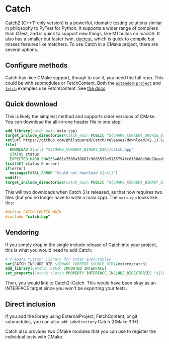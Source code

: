 # Catch


[Catch2] (C++11 only version) is a powerful, idomatic testing solutions similar in philosophy to PyTest for Python. It supports a wider range of compilers than GTest, and is quick to support new things, like M1 builds on macOS. It also has a smaller but faster twin, [doctest](https://github.com/onqtam/doctest), which is quick to compile but misses features like matchers. To use Catch in a CMake project, there are several options.

## Configure methods

Catch has nice CMake support, though to use it, you need the full repo. This could be with submodules or FetchContent. Both the [`extended-project`](https://gitlab.com/CLIUtils/modern-cmake/-/tree/master/examples/extended-project) and [`fetch`](https://gitlab.com/CLIUtils/modern-cmake/-/tree/master/examples/fetch) examples use FetchContent. See [the docs](https://github.com/catchorg/Catch2/blob/v2.x/docs/cmake-integration.md#top).

## Quick download

This is likely the simplest method and supports older versions of CMake. You can download the all-in-one header file in one step:

```cmake
add_library(catch_main main.cpp)
target_include_directories(catch_main PUBLIC "${CMAKE_CURRENT_SOURCE_DIR}")
set(url https://github.com/philsquared/Catch/releases/download/v2.13.6/catch.hpp)
file(
  DOWNLOAD ${url} "${CMAKE_CURRENT_BINARY_DIR}/catch.hpp"
  STATUS status
  EXPECTED_HASH SHA256=681e7505a50887c9085539e5135794fc8f66d8e5de28eadf13a30978627b0f47)
list(GET status 0 error)
if(error)
  message(FATAL_ERROR "Could not download ${url}")
endif()
target_include_directories(catch_main PUBLIC "${CMAKE_CURRENT_BINARY_DIR}")
```

This will two downloads when Catch 3 is released, as that now requires two files (but you no longer have to write a main.cpp). The `main.cpp` looks like this:

```cpp
#define CATCH_CONFIG_MAIN
#include "catch.hpp"
```

## Vendoring

If you simply drop in the single include release of Catch into your project, this is what you would need to add Catch:

```cmake
# Prepare "Catch" library for other executables
set(CATCH_INCLUDE_DIR ${CMAKE_CURRENT_SOURCE_DIR}/extern/catch)
add_library(Catch2::Catch IMPORTED INTERFACE)
set_property(Catch2::Catch PROPERTY INTERFACE_INCLUDE_DIRECTORIES "${CATCH_INCLUDE_DIR}")
```

Then, you would link to Catch2::Catch. This would have been okay as an INTERFACE target since you won't be exporting your tests.


## Direct inclusion

If you add the library using ExternalProject, FetchContent, or git submodules, you can also `add_subdirectory` Catch (CMake 3.1+).

Catch also provides two CMake modules that you can use to register the individual tests with CMake.

[Catch2]: https://github.com/catchorg/Catch2
